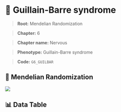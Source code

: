 # 🧪 Guillain-Barre syndrome

> **Root:** Mendelian Randomization

> **Chapter:** 6  

> **Chapter name:** Nervous

> **Phenotype:** Guillain-Barre syndrome  

> **Code:** `G6_GUILBAR`

## 🧬 Mendelian Randomization  

<img src="/MR/Figures/Forward/G6_GUILBAR.png"/>

## 📊 Data Table

<CsvTableMRF src="/MR_Data/Forward/G6_GUILBAR.csv"/>
